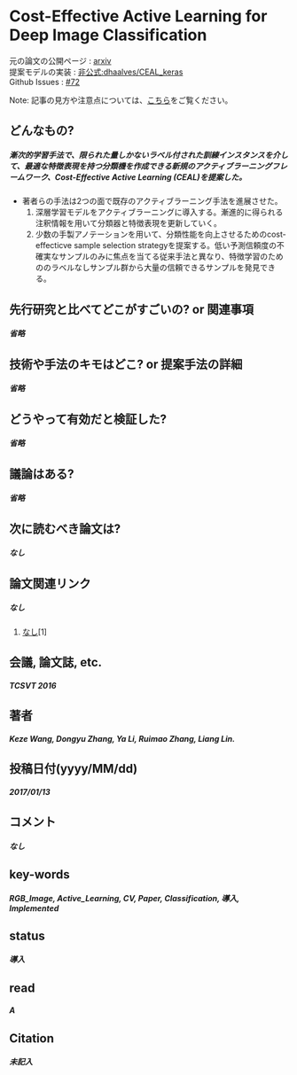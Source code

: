 # Cost-Effective Active Learning for Deep Image Classification

元の論文の公開ページ : [arxiv](https://arxiv.org/abs/1701.03551)  
提案モデルの実装 : [非公式:dhaalves/CEAL_keras](https://github.com/dhaalves/CEAL_keras)  
Github Issues : [#72](https://github.com/Obarads/obarads.github.io/issues/72)   

Note: 記事の見方や注意点については、[こちら](/)をご覧ください。

## どんなもの?
##### 漸次的学習手法で、限られた量しかないラベル付された訓練インスタンスを介して、最適な特徴表現を持つ分類機を作成できる新規のアクティブラーニングフレームワーク、Cost-Effective Active Learning (CEAL)を提案した。
- 著者らの手法は2つの面で既存のアクティブラーニング手法を進展させた。
    1. 深層学習モデルをアクティブラーニングに導入する。漸進的に得られる注釈情報を用いて分類器と特徴表現を更新していく。
    2. 少数の手製アノテーションを用いて、分類性能を向上させるためのcost-effecticve sample selection strategyを提案する。低い予測信頼度の不確実なサンプルのみに焦点を当てる従来手法と異なり、特徴学習のためののラベルなしサンプル群から大量の信頼できるサンプルを発見できる。

## 先行研究と比べてどこがすごいの? or 関連事項
##### 省略

## 技術や手法のキモはどこ? or 提案手法の詳細
##### 省略

## どうやって有効だと検証した?
##### 省略

## 議論はある?
##### 省略

## 次に読むべき論文は?
##### なし

## 論文関連リンク
##### なし
1. [なし]()[1]

## 会議, 論文誌, etc.
##### TCSVT 2016

## 著者
##### Keze Wang, Dongyu Zhang, Ya Li, Ruimao Zhang, Liang Lin.

## 投稿日付(yyyy/MM/dd)
##### 2017/01/13

## コメント
##### なし

## key-words
##### RGB_Image, Active_Learning, CV, Paper, Classification, 導入, Implemented

## status
##### 導入

## read
##### A

## Citation
##### 未記入

